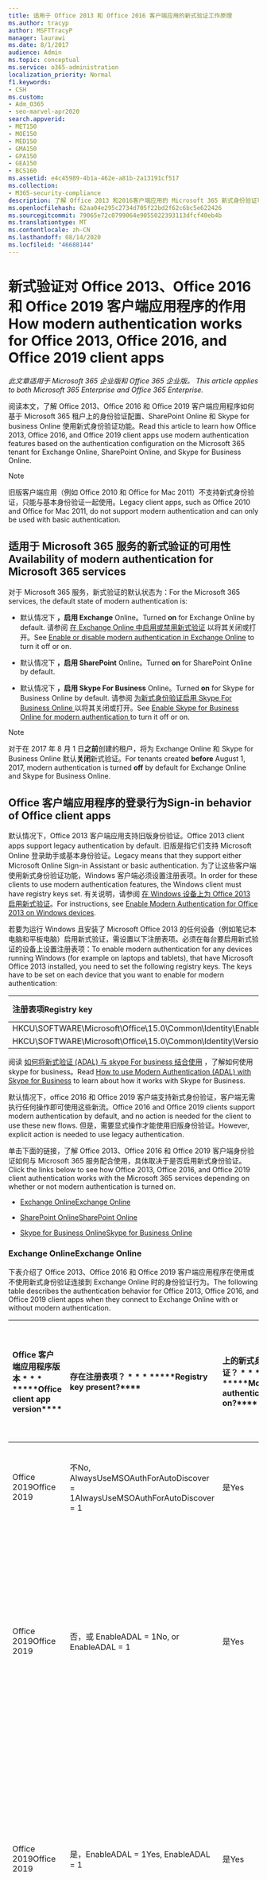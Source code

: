 ```yaml
---
title: 适用于 Office 2013 和 Office 2016 客户端应用的新式验证工作原理
ms.author: tracyp
author: MSFTTracyP
manager: laurawi
ms.date: 8/1/2017
audience: Admin
ms.topic: conceptual
ms.service: o365-administration
localization_priority: Normal
f1.keywords:
- CSH
ms.custom:
- Adm_O365
- seo-marvel-apr2020
search.appverid:
- MET150
- MOE150
- MED150
- GMA150
- GPA150
- GEA150
- BCS160
ms.assetid: e4c45989-4b1a-462e-a81b-2a13191cf517
ms.collection:
- M365-security-compliance
description: 了解 Office 2013 和2016客户端应用的 Microsoft 365 新式身份验证功能的工作方式。
ms.openlocfilehash: 62aa04e295c2734d705f22bd2f62c6bc5e622426
ms.sourcegitcommit: 79065e72c0799064e9055022393113dfcf40eb4b
ms.translationtype: MT
ms.contentlocale: zh-CN
ms.lasthandoff: 08/14/2020
ms.locfileid: "46688144"
---
```

# <a name="how-modern-authentication-works-for-office-2013-office-2016-and-office-2019-client-apps"></a><span data-ttu-id="72cd9-103">新式验证对 Office 2013、Office 2016 和 Office 2019 客户端应用程序的作用</span><span class="sxs-lookup"><span data-stu-id="72cd9-103">How modern authentication works for Office 2013, Office 2016, and Office 2019 client apps</span></span>

<span data-ttu-id="72cd9-104">*此文章适用于 Microsoft 365 企业版和 Office 365 企业版。* </span><span class="sxs-lookup"><span data-stu-id="72cd9-104">*This article applies to both Microsoft 365 Enterprise and Office 365 Enterprise.*</span></span>

<span data-ttu-id="72cd9-105">阅读本文，了解 Office 2013、Office 2016 和 Office 2019 客户端应用程序如何基于 Microsoft 365 租户上的身份验证配置、SharePoint Online 和 Skype for business Online 使用新式身份验证功能。</span><span class="sxs-lookup"><span data-stu-id="72cd9-105">Read this article to learn how Office 2013, Office 2016, and Office 2019 client apps use modern authentication features based on the authentication configuration on the Microsoft 365 tenant for Exchange Online, SharePoint Online, and Skype for Business Online.</span></span>

> [!NOTE]
> <span data-ttu-id="72cd9-106">旧版客户端应用（例如 Office 2010 和 Office for Mac 2011）不支持新式身份验证，只能与基本身份验证一起使用。</span><span class="sxs-lookup"><span data-stu-id="72cd9-106">Legacy client apps, such as Office 2010 and Office for Mac 2011, do not support modern authentication and can only be used with basic authentication.</span></span>

## <a name="availability-of-modern-authentication-for-microsoft-365-services"></a><span data-ttu-id="72cd9-107">适用于 Microsoft 365 服务的新式验证的可用性</span><span class="sxs-lookup"><span data-stu-id="72cd9-107">Availability of modern authentication for Microsoft 365 services</span></span>

<span data-ttu-id="72cd9-108">对于 Microsoft 365 服务，新式验证的默认状态为：</span><span class="sxs-lookup"><span data-stu-id="72cd9-108">For the Microsoft 365 services, the default state of modern authentication is:</span></span>
  
- <span data-ttu-id="72cd9-109">默认情况下 **，启用 Exchange** Online。</span><span class="sxs-lookup"><span data-stu-id="72cd9-109">Turned **on** for Exchange Online by default.</span></span> <span data-ttu-id="72cd9-110">请参阅 [在 Exchange Online 中启用或禁用新式验证](https://support.office.com/article/58018196-f918-49cd-8238-56f57f38d662) 以将其关闭或打开。</span><span class="sxs-lookup"><span data-stu-id="72cd9-110">See [Enable or disable modern authentication in Exchange Online](https://support.office.com/article/58018196-f918-49cd-8238-56f57f38d662) to turn it off or on.</span></span> 
    
- <span data-ttu-id="72cd9-111">默认情况下 **，启用 SharePoint** Online。</span><span class="sxs-lookup"><span data-stu-id="72cd9-111">Turned **on** for SharePoint Online by default.</span></span> 
    
- <span data-ttu-id="72cd9-112">默认情况下 **，启用 Skype For Business** Online。</span><span class="sxs-lookup"><span data-stu-id="72cd9-112">Turned **on** for Skype for Business Online by default.</span></span> <span data-ttu-id="72cd9-113">请参阅 [为新式身份验证启用 Skype For Business Online ](https://social.technet.microsoft.com/wiki/contents/articles/34339.skype-for-business-online-enable-your-tenant-for-modern-authentication.aspx)以将其关闭或打开。</span><span class="sxs-lookup"><span data-stu-id="72cd9-113">See [Enable Skype for Business Online for modern authentication ](https://social.technet.microsoft.com/wiki/contents/articles/34339.skype-for-business-online-enable-your-tenant-for-modern-authentication.aspx)to turn it off or on.</span></span>

> [!NOTE]
> <span data-ttu-id="72cd9-114">对于在 2017 年 8 月 1 日**之前**创建的租户，将为 Exchange Online 和 Skype for Business Online 默认**关闭**新式验证。</span><span class="sxs-lookup"><span data-stu-id="72cd9-114">For tenants created **before** August 1, 2017, modern authentication is turned **off** by default for Exchange Online and Skype for Business Online.</span></span>
    
## <a name="sign-in-behavior-of-office-client-apps"></a><span data-ttu-id="72cd9-115">Office 客户端应用程序的登录行为</span><span class="sxs-lookup"><span data-stu-id="72cd9-115">Sign-in behavior of Office client apps</span></span>

<span data-ttu-id="72cd9-116">默认情况下，Office 2013 客户端应用支持旧版身份验证。</span><span class="sxs-lookup"><span data-stu-id="72cd9-116">Office 2013 client apps support legacy authentication by default.</span></span> <span data-ttu-id="72cd9-117">旧版是指它们支持 Microsoft Online 登录助手或基本身份验证。</span><span class="sxs-lookup"><span data-stu-id="72cd9-117">Legacy means that they support either Microsoft Online Sign-in Assistant or basic authentication.</span></span> <span data-ttu-id="72cd9-118">为了让这些客户端使用新式身份验证功能，Windows 客户端必须设置注册表项。</span><span class="sxs-lookup"><span data-stu-id="72cd9-118">In order for these clients to use modern authentication features, the Windows client must have registry keys set.</span></span> <span data-ttu-id="72cd9-119">有关说明，请参阅 [在 Windows 设备上为 Office 2013 启用新式验证](https://support.office.com/article/7dc1c01a-090f-4971-9677-f1b192d6c910)。</span><span class="sxs-lookup"><span data-stu-id="72cd9-119">For instructions, see [Enable Modern Authentication for Office 2013 on Windows devices](https://support.office.com/article/7dc1c01a-090f-4971-9677-f1b192d6c910).</span></span>

<span data-ttu-id="72cd9-p104">若要为运行 Windows 且安装了 Microsoft Office 2013 的任何设备（例如笔记本电脑和平板电脑）启用新式验证，需设置以下注册表项。必须在每台要启用新式验证的设备上设置注册表项：</span><span class="sxs-lookup"><span data-stu-id="72cd9-p104">To enable modern authentication for any devices running Windows (for example on laptops and tablets), that have Microsoft Office 2013 installed, you need to set the following registry keys. The keys have to be set on each device that you want to enable for modern authentication:</span></span>
  
|<span data-ttu-id="72cd9-122">**注册表项**</span><span class="sxs-lookup"><span data-stu-id="72cd9-122">**Registry key**</span></span>|<span data-ttu-id="72cd9-123">**类型**</span><span class="sxs-lookup"><span data-stu-id="72cd9-123">**Type**</span></span>|<span data-ttu-id="72cd9-124">**值**</span><span class="sxs-lookup"><span data-stu-id="72cd9-124">**Value**</span></span> |
|:-------|:------:|--------:|
|<span data-ttu-id="72cd9-125">HKCU\SOFTWARE\Microsoft\Office\15.0\Common\Identity\EnableADAL</span><span class="sxs-lookup"><span data-stu-id="72cd9-125">HKCU\SOFTWARE\Microsoft\Office\15.0\Common\Identity\EnableADAL</span></span>  |<span data-ttu-id="72cd9-126">REG_DWORD</span><span class="sxs-lookup"><span data-stu-id="72cd9-126">REG_DWORD</span></span>  |<span data-ttu-id="72cd9-127">1</span><span class="sxs-lookup"><span data-stu-id="72cd9-127">1</span></span>  |
|<span data-ttu-id="72cd9-128">HKCU\SOFTWARE\Microsoft\Office\15.0\Common\Identity\Version</span><span class="sxs-lookup"><span data-stu-id="72cd9-128">HKCU\SOFTWARE\Microsoft\Office\15.0\Common\Identity\Version</span></span> |<span data-ttu-id="72cd9-129">REG_DWORD</span><span class="sxs-lookup"><span data-stu-id="72cd9-129">REG_DWORD</span></span> |<span data-ttu-id="72cd9-130">1</span><span class="sxs-lookup"><span data-stu-id="72cd9-130">1</span></span> |
  
<span data-ttu-id="72cd9-131">阅读 [如何将新式验证 (ADAL) 与 skype For business 结合使用](https://go.microsoft.com/fwlink/p/?LinkId=785431) ，了解如何使用 skype for business。</span><span class="sxs-lookup"><span data-stu-id="72cd9-131">Read [How to use Modern Authentication (ADAL) with Skype for Business](https://go.microsoft.com/fwlink/p/?LinkId=785431) to learn about how it works with Skype for Business.</span></span> 
  
<span data-ttu-id="72cd9-132">默认情况下，office 2016 和 Office 2019 客户端支持新式身份验证，客户端无需执行任何操作即可使用这些新流。</span><span class="sxs-lookup"><span data-stu-id="72cd9-132">Office 2016 and Office 2019 clients support modern authentication by default, and no action is needed for the client to use these new flows.</span></span> <span data-ttu-id="72cd9-133">但是，需要显式操作才能使用旧版身份验证。</span><span class="sxs-lookup"><span data-stu-id="72cd9-133">However, explicit action is needed to use legacy authentication.</span></span>
  
<span data-ttu-id="72cd9-134">单击下面的链接，了解 Office 2013、Office 2016 和 Office 2019 客户端身份验证如何与 Microsoft 365 服务配合使用，具体取决于是否启用新式身份验证。</span><span class="sxs-lookup"><span data-stu-id="72cd9-134">Click the links below to see how Office 2013, Office 2016, and Office 2019 client authentication works with the Microsoft 365 services depending on whether or not modern authentication is turned on.</span></span>
  
- [<span data-ttu-id="72cd9-135">Exchange Online</span><span class="sxs-lookup"><span data-stu-id="72cd9-135">Exchange Online</span></span>](modern-auth-for-office-2013-and-2016.md#BK_EchangeOnline)
    
- [<span data-ttu-id="72cd9-136">SharePoint Online</span><span class="sxs-lookup"><span data-stu-id="72cd9-136">SharePoint Online</span></span>](modern-auth-for-office-2013-and-2016.md#BK_SharePointOnline)
    
- [<span data-ttu-id="72cd9-137">Skype for Business Online</span><span class="sxs-lookup"><span data-stu-id="72cd9-137">Skype for Business Online</span></span>](modern-auth-for-office-2013-and-2016.md#BK_SFBO)
    
<span data-ttu-id="72cd9-138"><a name="BK_EchangeOnline"> </a></span><span class="sxs-lookup"><span data-stu-id="72cd9-138"><a name="BK_EchangeOnline"> </a></span></span>
### <a name="exchange-online"></a><span data-ttu-id="72cd9-139">Exchange Online</span><span class="sxs-lookup"><span data-stu-id="72cd9-139">Exchange Online</span></span>

<span data-ttu-id="72cd9-140">下表介绍了 Office 2013、Office 2016 和 Office 2019 客户端应用程序在使用或不使用新式身份验证连接到 Exchange Online 时的身份验证行为。</span><span class="sxs-lookup"><span data-stu-id="72cd9-140">The following table describes the authentication behavior for Office 2013, Office 2016, and Office 2019 client apps when they connect to Exchange Online with or without modern authentication.</span></span>
  
|<span data-ttu-id="72cd9-141">Office 客户端应用程序版本 \* \* \* \*</span><span class="sxs-lookup"><span data-stu-id="72cd9-141">\*\*\*\*Office client app version\*\*\*\*</span></span>|<span data-ttu-id="72cd9-142">存在注册表项？ \* \* \* \*</span><span class="sxs-lookup"><span data-stu-id="72cd9-142">\*\*\*\*Registry key present?\*\*\*\*</span></span>|<span data-ttu-id="72cd9-143">上的新式身份验证？ \* \* \* \*</span><span class="sxs-lookup"><span data-stu-id="72cd9-143">\*\*\*\*Modern authentication on?\*\*\*\*</span></span>|<span data-ttu-id="72cd9-144">已为租户启用新式身份验证的身份验证行为 (默认) \* \* \* \* \* \* \* \* \* \* \*）</span><span class="sxs-lookup"><span data-stu-id="72cd9-144">\*\*\*\*Authentication behavior with modern authentication turned on for the tenant (default)\*\*\*\*</span></span>|<span data-ttu-id="72cd9-145">为租户 \* \* \* \* 禁用新式身份验证的身份验证行为</span><span class="sxs-lookup"><span data-stu-id="72cd9-145">\*\*\*\*Authentication behavior with modern authentication turned off for the tenant\*\*\*\*</span></span>|
|:-----|:-----|:-----|:-----|:-----|
|<span data-ttu-id="72cd9-146">Office 2019</span><span class="sxs-lookup"><span data-stu-id="72cd9-146">Office 2019</span></span>  <br/> |<span data-ttu-id="72cd9-147">不</span><span class="sxs-lookup"><span data-stu-id="72cd9-147">No,</span></span> <br> <span data-ttu-id="72cd9-148">AlwaysUseMSOAuthForAutoDiscover = 1</span><span class="sxs-lookup"><span data-stu-id="72cd9-148">AlwaysUseMSOAuthForAutoDiscover = 1</span></span> <br/> |<span data-ttu-id="72cd9-149">是</span><span class="sxs-lookup"><span data-stu-id="72cd9-149">Yes</span></span>  <br/> |<span data-ttu-id="72cd9-150">在 Outlook 2013、2016或2019上强制进行新式身份验证。</span><span class="sxs-lookup"><span data-stu-id="72cd9-150">Forces modern authentication on Outlook 2013, 2016, or 2019.</span></span> <br/> [<span data-ttu-id="72cd9-151">更多信息</span><span class="sxs-lookup"><span data-stu-id="72cd9-151">More info</span></span>](https://support.microsoft.com/help/3126599/outlook-prompts-for-password-when-modern-authentication-is-enabled)|<span data-ttu-id="72cd9-152">在 Outlook 客户端中强制进行新式身份验证。</span><span class="sxs-lookup"><span data-stu-id="72cd9-152">Forces modern authentication within the Outlook client.</span></span><br/> |
|<span data-ttu-id="72cd9-153">Office 2019</span><span class="sxs-lookup"><span data-stu-id="72cd9-153">Office 2019</span></span>  <br/> |<span data-ttu-id="72cd9-154">否，或 EnableADAL = 1</span><span class="sxs-lookup"><span data-stu-id="72cd9-154">No, or EnableADAL = 1</span></span>  <br/> |<span data-ttu-id="72cd9-155">是</span><span class="sxs-lookup"><span data-stu-id="72cd9-155">Yes</span></span>  <br/> |<span data-ttu-id="72cd9-156">首先尝试新式验证。</span><span class="sxs-lookup"><span data-stu-id="72cd9-156">Modern authentication is attempted first.</span></span> <span data-ttu-id="72cd9-157">如果服务器拒绝新式身份验证连接，则使用基本身份验证。</span><span class="sxs-lookup"><span data-stu-id="72cd9-157">If the server refuses a modern authentication connection, then basic authentication is used.</span></span> <span data-ttu-id="72cd9-158">当租户未启用时，服务器将拒绝新式身份验证。</span><span class="sxs-lookup"><span data-stu-id="72cd9-158">Server refuses modern authentication when the tenant is not enabled.</span></span>  <br/> |<span data-ttu-id="72cd9-159">首先尝试新式验证。</span><span class="sxs-lookup"><span data-stu-id="72cd9-159">Modern authentication is attempted first.</span></span> <span data-ttu-id="72cd9-160">如果服务器拒绝新式身份验证连接，则使用基本身份验证。</span><span class="sxs-lookup"><span data-stu-id="72cd9-160">If the server refuses a modern authentication connection, then basic authentication is used.</span></span> <span data-ttu-id="72cd9-161">当租户未启用时，服务器将拒绝新式身份验证。</span><span class="sxs-lookup"><span data-stu-id="72cd9-161">Server refuses modern authentication when the tenant is not enabled.</span></span>  <br/> |
|<span data-ttu-id="72cd9-162">Office 2019</span><span class="sxs-lookup"><span data-stu-id="72cd9-162">Office 2019</span></span>  <br/> |<span data-ttu-id="72cd9-163">是，EnableADAL = 1</span><span class="sxs-lookup"><span data-stu-id="72cd9-163">Yes, EnableADAL = 1</span></span>  <br/> |<span data-ttu-id="72cd9-164">是</span><span class="sxs-lookup"><span data-stu-id="72cd9-164">Yes</span></span>  <br/> |<span data-ttu-id="72cd9-165">首先尝试新式验证。</span><span class="sxs-lookup"><span data-stu-id="72cd9-165">Modern authentication is attempted first.</span></span> <span data-ttu-id="72cd9-166">如果服务器拒绝新式身份验证连接，则使用基本身份验证。</span><span class="sxs-lookup"><span data-stu-id="72cd9-166">If the server refuses a modern authentication connection, then basic authentication is used.</span></span> <span data-ttu-id="72cd9-167">当租户未启用时，服务器将拒绝新式身份验证。</span><span class="sxs-lookup"><span data-stu-id="72cd9-167">Server refuses modern authentication when the tenant is not enabled.</span></span>  <br/> |<span data-ttu-id="72cd9-168">首先尝试新式验证。</span><span class="sxs-lookup"><span data-stu-id="72cd9-168">Modern authentication is attempted first.</span></span> <span data-ttu-id="72cd9-169">如果服务器拒绝新式身份验证连接，则使用基本身份验证。</span><span class="sxs-lookup"><span data-stu-id="72cd9-169">If the server refuses a modern authentication connection, then basic authentication is used.</span></span> <span data-ttu-id="72cd9-170">当租户未启用时，服务器将拒绝新式身份验证。</span><span class="sxs-lookup"><span data-stu-id="72cd9-170">Server refuses modern authentication when the tenant is not enabled.</span></span>  <br/> |
|<span data-ttu-id="72cd9-171">Office 2019</span><span class="sxs-lookup"><span data-stu-id="72cd9-171">Office 2019</span></span>  <br/> |<span data-ttu-id="72cd9-172">是，EnableADAL = 0</span><span class="sxs-lookup"><span data-stu-id="72cd9-172">Yes, EnableADAL=0</span></span>  <br/> |<span data-ttu-id="72cd9-173">否</span><span class="sxs-lookup"><span data-stu-id="72cd9-173">No</span></span>  <br/> |<span data-ttu-id="72cd9-174">基本身份验证</span><span class="sxs-lookup"><span data-stu-id="72cd9-174">Basic authentication</span></span>  <br/> |<span data-ttu-id="72cd9-175">基本身份验证</span><span class="sxs-lookup"><span data-stu-id="72cd9-175">Basic authentication</span></span>  <br/> |
|<span data-ttu-id="72cd9-176">Office 2016</span><span class="sxs-lookup"><span data-stu-id="72cd9-176">Office 2016</span></span>  <br/> |<span data-ttu-id="72cd9-177">不</span><span class="sxs-lookup"><span data-stu-id="72cd9-177">No,</span></span> <br> <span data-ttu-id="72cd9-178">AlwaysUseMSOAuthForAutoDiscover = 1</span><span class="sxs-lookup"><span data-stu-id="72cd9-178">AlwaysUseMSOAuthForAutoDiscover = 1</span></span> <br/> |<span data-ttu-id="72cd9-179">是</span><span class="sxs-lookup"><span data-stu-id="72cd9-179">Yes</span></span>  <br/> |<span data-ttu-id="72cd9-180">在2013、2016或2019上强制进行新式身份验证。</span><span class="sxs-lookup"><span data-stu-id="72cd9-180">Forces modern authentication on 2013, 2016, or 2019.</span></span> <br/> [<span data-ttu-id="72cd9-181">更多信息</span><span class="sxs-lookup"><span data-stu-id="72cd9-181">More info</span></span>](https://support.microsoft.com/help/3126599/outlook-prompts-for-password-when-modern-authentication-is-enabled)|<span data-ttu-id="72cd9-182">在 Outlook 客户端中强制进行新式身份验证。</span><span class="sxs-lookup"><span data-stu-id="72cd9-182">Forces modern authentication within the Outlook client.</span></span><br/> |
|<span data-ttu-id="72cd9-183">Office 2016</span><span class="sxs-lookup"><span data-stu-id="72cd9-183">Office 2016</span></span>  <br/> |<span data-ttu-id="72cd9-184">否，或 EnableADAL = 1</span><span class="sxs-lookup"><span data-stu-id="72cd9-184">No, or EnableADAL = 1</span></span>  <br/> |<span data-ttu-id="72cd9-185">是</span><span class="sxs-lookup"><span data-stu-id="72cd9-185">Yes</span></span>  <br/> |<span data-ttu-id="72cd9-186">首先尝试新式验证。</span><span class="sxs-lookup"><span data-stu-id="72cd9-186">Modern authentication is attempted first.</span></span> <span data-ttu-id="72cd9-187">如果服务器拒绝新式身份验证连接，则使用基本身份验证。</span><span class="sxs-lookup"><span data-stu-id="72cd9-187">If the server refuses a modern authentication connection, then basic authentication is used.</span></span> <span data-ttu-id="72cd9-188">当租户未启用时，服务器将拒绝新式身份验证。</span><span class="sxs-lookup"><span data-stu-id="72cd9-188">Server refuses modern authentication when the tenant is not enabled.</span></span>  <br/> |<span data-ttu-id="72cd9-189">首先尝试新式验证。</span><span class="sxs-lookup"><span data-stu-id="72cd9-189">Modern authentication is attempted first.</span></span> <span data-ttu-id="72cd9-190">如果服务器拒绝新式身份验证连接，则使用基本身份验证。</span><span class="sxs-lookup"><span data-stu-id="72cd9-190">If the server refuses a modern authentication connection, then basic authentication is used.</span></span> <span data-ttu-id="72cd9-191">当租户未启用时，服务器将拒绝新式身份验证。</span><span class="sxs-lookup"><span data-stu-id="72cd9-191">Server refuses modern authentication when the tenant is not enabled.</span></span>  <br/> |
|<span data-ttu-id="72cd9-192">Office 2016</span><span class="sxs-lookup"><span data-stu-id="72cd9-192">Office 2016</span></span>  <br/> |<span data-ttu-id="72cd9-193">是，EnableADAL = 1</span><span class="sxs-lookup"><span data-stu-id="72cd9-193">Yes, EnableADAL = 1</span></span>  <br/> |<span data-ttu-id="72cd9-194">是</span><span class="sxs-lookup"><span data-stu-id="72cd9-194">Yes</span></span>  <br/> |<span data-ttu-id="72cd9-195">首先尝试新式验证。</span><span class="sxs-lookup"><span data-stu-id="72cd9-195">Modern authentication is attempted first.</span></span> <span data-ttu-id="72cd9-196">如果服务器拒绝新式身份验证连接，则使用基本身份验证。</span><span class="sxs-lookup"><span data-stu-id="72cd9-196">If the server refuses a modern authentication connection, then basic authentication is used.</span></span> <span data-ttu-id="72cd9-197">当租户未启用时，服务器将拒绝新式身份验证。</span><span class="sxs-lookup"><span data-stu-id="72cd9-197">Server refuses modern authentication when the tenant is not enabled.</span></span>  <br/> |<span data-ttu-id="72cd9-198">首先尝试新式验证。</span><span class="sxs-lookup"><span data-stu-id="72cd9-198">Modern authentication is attempted first.</span></span> <span data-ttu-id="72cd9-199">如果服务器拒绝新式身份验证连接，则使用基本身份验证。</span><span class="sxs-lookup"><span data-stu-id="72cd9-199">If the server refuses a modern authentication connection, then basic authentication is used.</span></span> <span data-ttu-id="72cd9-200">当租户未启用时，服务器将拒绝新式身份验证。</span><span class="sxs-lookup"><span data-stu-id="72cd9-200">Server refuses modern authentication when the tenant is not enabled.</span></span>  <br/> |
|<span data-ttu-id="72cd9-201">Office 2016</span><span class="sxs-lookup"><span data-stu-id="72cd9-201">Office 2016</span></span>  <br/> |<span data-ttu-id="72cd9-202">是，EnableADAL = 0</span><span class="sxs-lookup"><span data-stu-id="72cd9-202">Yes, EnableADAL=0</span></span>  <br/> |<span data-ttu-id="72cd9-203">否</span><span class="sxs-lookup"><span data-stu-id="72cd9-203">No</span></span>  <br/> |<span data-ttu-id="72cd9-204">基本身份验证</span><span class="sxs-lookup"><span data-stu-id="72cd9-204">Basic authentication</span></span>  <br/> |<span data-ttu-id="72cd9-205">基本身份验证</span><span class="sxs-lookup"><span data-stu-id="72cd9-205">Basic authentication</span></span>  <br/> |
|<span data-ttu-id="72cd9-206">Office 2013</span><span class="sxs-lookup"><span data-stu-id="72cd9-206">Office 2013</span></span>  <br/> |<span data-ttu-id="72cd9-207">否</span><span class="sxs-lookup"><span data-stu-id="72cd9-207">No</span></span>  <br/> |<span data-ttu-id="72cd9-208">否</span><span class="sxs-lookup"><span data-stu-id="72cd9-208">No</span></span>  <br/> |<span data-ttu-id="72cd9-209">基本身份验证</span><span class="sxs-lookup"><span data-stu-id="72cd9-209">Basic authentication</span></span>  <br/> |<span data-ttu-id="72cd9-210">基本身份验证</span><span class="sxs-lookup"><span data-stu-id="72cd9-210">Basic authentication</span></span>  <br/> |
|<span data-ttu-id="72cd9-211">Office 2013</span><span class="sxs-lookup"><span data-stu-id="72cd9-211">Office 2013</span></span>  <br/> |<span data-ttu-id="72cd9-212">是，EnableADAL = 1</span><span class="sxs-lookup"><span data-stu-id="72cd9-212">Yes, EnableADAL = 1</span></span>  <br/> |<span data-ttu-id="72cd9-213">是</span><span class="sxs-lookup"><span data-stu-id="72cd9-213">Yes</span></span>  <br/> |<span data-ttu-id="72cd9-214">首先尝试新式验证。</span><span class="sxs-lookup"><span data-stu-id="72cd9-214">Modern authentication is attempted first.</span></span> <span data-ttu-id="72cd9-215">如果服务器拒绝新式身份验证连接，则使用基本身份验证。</span><span class="sxs-lookup"><span data-stu-id="72cd9-215">If the server refuses a modern authentication connection, then basic authentication is used.</span></span> <span data-ttu-id="72cd9-216">当租户未启用时，服务器将拒绝新式身份验证。</span><span class="sxs-lookup"><span data-stu-id="72cd9-216">Server refuses modern authentication when the tenant is not enabled.</span></span>  <br/> |<span data-ttu-id="72cd9-217">首先尝试新式验证。</span><span class="sxs-lookup"><span data-stu-id="72cd9-217">Modern authentication is attempted first.</span></span> <span data-ttu-id="72cd9-218">如果服务器拒绝新式身份验证连接，则使用基本身份验证。</span><span class="sxs-lookup"><span data-stu-id="72cd9-218">If the server refuses a modern authentication connection, then basic authentication is used.</span></span> <span data-ttu-id="72cd9-219">当租户未启用时，服务器将拒绝新式身份验证。</span><span class="sxs-lookup"><span data-stu-id="72cd9-219">Server refuses modern authentication when the tenant is not enabled.</span></span>  <br/> |
   
<span data-ttu-id="72cd9-220"><a name="BK_SharePointOnline"> </a></span><span class="sxs-lookup"><span data-stu-id="72cd9-220"><a name="BK_SharePointOnline"> </a></span></span>
### <a name="sharepoint-online"></a><span data-ttu-id="72cd9-221">SharePoint Online</span><span class="sxs-lookup"><span data-stu-id="72cd9-221">SharePoint Online</span></span>

<span data-ttu-id="72cd9-222">下表介绍了 Office 2013、Office 2016 和 Office 2019 客户端应用程序在使用或不使用新式身份验证连接到 SharePoint Online 时的身份验证行为。</span><span class="sxs-lookup"><span data-stu-id="72cd9-222">The following table describes the authentication behavior for Office 2013, Office 2016, and Office 2019 client apps when they connect to SharePoint Online with or without modern authentication.</span></span>
  
|<span data-ttu-id="72cd9-223">Office 客户端应用程序版本 \* \* \* \*</span><span class="sxs-lookup"><span data-stu-id="72cd9-223">\*\*\*\*Office client app version\*\*\*\*</span></span>|<span data-ttu-id="72cd9-224">存在注册表项？ \* \* \* \*</span><span class="sxs-lookup"><span data-stu-id="72cd9-224">\*\*\*\*Registry key present?\*\*\*\*</span></span>|<span data-ttu-id="72cd9-225">上的新式身份验证？ \* \* \* \*</span><span class="sxs-lookup"><span data-stu-id="72cd9-225">\*\*\*\*Modern authentication on?\*\*\*\*</span></span>|<span data-ttu-id="72cd9-226">已为租户启用新式身份验证的身份验证行为 (默认) \* \* \* \* \* \* \* \* \* \* \*）</span><span class="sxs-lookup"><span data-stu-id="72cd9-226">\*\*\*\*Authentication behavior with modern authentication turned on for the tenant (default)\*\*\*\*</span></span>|<span data-ttu-id="72cd9-227">为租户 \* \* \* \* 禁用新式身份验证的身份验证行为</span><span class="sxs-lookup"><span data-stu-id="72cd9-227">\*\*\*\*Authentication behavior with modern authentication turned off for the tenant\*\*\*\*</span></span>|
|:-----|:-----|:-----|:-----|:-----|
|<span data-ttu-id="72cd9-228">Office 2019</span><span class="sxs-lookup"><span data-stu-id="72cd9-228">Office 2019</span></span>  <br/> |<span data-ttu-id="72cd9-229">否，或 EnableADAL = 1</span><span class="sxs-lookup"><span data-stu-id="72cd9-229">No, or EnableADAL = 1</span></span>  <br/> |<span data-ttu-id="72cd9-230">是</span><span class="sxs-lookup"><span data-stu-id="72cd9-230">Yes</span></span>  <br/> |<span data-ttu-id="72cd9-231">仅限新式验证。</span><span class="sxs-lookup"><span data-stu-id="72cd9-231">Modern authentication only.</span></span>  <br/> |<span data-ttu-id="72cd9-232">连接失败。</span><span class="sxs-lookup"><span data-stu-id="72cd9-232">Failure to connect.</span></span>  <br/> |
|<span data-ttu-id="72cd9-233">Office 2019</span><span class="sxs-lookup"><span data-stu-id="72cd9-233">Office 2019</span></span>  <br/> |<span data-ttu-id="72cd9-234">是，EnableADAL = 1</span><span class="sxs-lookup"><span data-stu-id="72cd9-234">Yes, EnableADAL = 1</span></span>  <br/> |<span data-ttu-id="72cd9-235">是</span><span class="sxs-lookup"><span data-stu-id="72cd9-235">Yes</span></span>  <br/> |<span data-ttu-id="72cd9-236">仅限新式验证。</span><span class="sxs-lookup"><span data-stu-id="72cd9-236">Modern authentication only.</span></span>  <br/> |<span data-ttu-id="72cd9-237">连接失败。</span><span class="sxs-lookup"><span data-stu-id="72cd9-237">Failure to connect.</span></span>  <br/> |
|<span data-ttu-id="72cd9-238">Office 2019</span><span class="sxs-lookup"><span data-stu-id="72cd9-238">Office 2019</span></span>  <br/> |<span data-ttu-id="72cd9-239">是，EnableADAL = 0</span><span class="sxs-lookup"><span data-stu-id="72cd9-239">Yes, EnableADAL = 0</span></span>  <br/> |<span data-ttu-id="72cd9-240">否</span><span class="sxs-lookup"><span data-stu-id="72cd9-240">No</span></span>  <br/> |<span data-ttu-id="72cd9-241">仅 Microsoft Online 登录助手。</span><span class="sxs-lookup"><span data-stu-id="72cd9-241">Microsoft Online Sign-in Assistant only.</span></span>  <br/> |<span data-ttu-id="72cd9-242">仅 Microsoft Online 登录助手。</span><span class="sxs-lookup"><span data-stu-id="72cd9-242">Microsoft Online Sign-in Assistant only.</span></span>  <br/> |
|<span data-ttu-id="72cd9-243">Office 2016</span><span class="sxs-lookup"><span data-stu-id="72cd9-243">Office 2016</span></span>  <br/> |<span data-ttu-id="72cd9-244">否，或 EnableADAL = 1</span><span class="sxs-lookup"><span data-stu-id="72cd9-244">No, or EnableADAL = 1</span></span>  <br/> |<span data-ttu-id="72cd9-245">是</span><span class="sxs-lookup"><span data-stu-id="72cd9-245">Yes</span></span>  <br/> |<span data-ttu-id="72cd9-246">仅限新式验证。</span><span class="sxs-lookup"><span data-stu-id="72cd9-246">Modern authentication only.</span></span>  <br/> |<span data-ttu-id="72cd9-247">连接失败。</span><span class="sxs-lookup"><span data-stu-id="72cd9-247">Failure to connect.</span></span>  <br/> |
|<span data-ttu-id="72cd9-248">Office 2016</span><span class="sxs-lookup"><span data-stu-id="72cd9-248">Office 2016</span></span>  <br/> |<span data-ttu-id="72cd9-249">是，EnableADAL = 1</span><span class="sxs-lookup"><span data-stu-id="72cd9-249">Yes, EnableADAL = 1</span></span>  <br/> |<span data-ttu-id="72cd9-250">是</span><span class="sxs-lookup"><span data-stu-id="72cd9-250">Yes</span></span>  <br/> |<span data-ttu-id="72cd9-251">仅限新式验证。</span><span class="sxs-lookup"><span data-stu-id="72cd9-251">Modern authentication only.</span></span>  <br/> |<span data-ttu-id="72cd9-252">连接失败。</span><span class="sxs-lookup"><span data-stu-id="72cd9-252">Failure to connect.</span></span>  <br/> |
|<span data-ttu-id="72cd9-253">Office 2016</span><span class="sxs-lookup"><span data-stu-id="72cd9-253">Office 2016</span></span>  <br/> |<span data-ttu-id="72cd9-254">是，EnableADAL = 0</span><span class="sxs-lookup"><span data-stu-id="72cd9-254">Yes, EnableADAL = 0</span></span>  <br/> |<span data-ttu-id="72cd9-255">否</span><span class="sxs-lookup"><span data-stu-id="72cd9-255">No</span></span>  <br/> |<span data-ttu-id="72cd9-256">仅 Microsoft Online 登录助手。</span><span class="sxs-lookup"><span data-stu-id="72cd9-256">Microsoft Online Sign-in Assistant only.</span></span>  <br/> |<span data-ttu-id="72cd9-257">仅 Microsoft Online 登录助手。</span><span class="sxs-lookup"><span data-stu-id="72cd9-257">Microsoft Online Sign-in Assistant only.</span></span>  <br/> |
|<span data-ttu-id="72cd9-258">Office 2013</span><span class="sxs-lookup"><span data-stu-id="72cd9-258">Office 2013</span></span>  <br/> |<span data-ttu-id="72cd9-259">否</span><span class="sxs-lookup"><span data-stu-id="72cd9-259">No</span></span>  <br/> |<span data-ttu-id="72cd9-260">否</span><span class="sxs-lookup"><span data-stu-id="72cd9-260">No</span></span>  <br/> |<span data-ttu-id="72cd9-261">仅 Microsoft Online 登录助手。</span><span class="sxs-lookup"><span data-stu-id="72cd9-261">Microsoft Online Sign-in Assistant only.</span></span>  <br/> |<span data-ttu-id="72cd9-262">仅 Microsoft Online 登录助手。</span><span class="sxs-lookup"><span data-stu-id="72cd9-262">Microsoft Online Sign-in Assistant only.</span></span>  <br/> |
|<span data-ttu-id="72cd9-263">Office 2013</span><span class="sxs-lookup"><span data-stu-id="72cd9-263">Office 2013</span></span>  <br/> |<span data-ttu-id="72cd9-264">是，EnableADAL = 1</span><span class="sxs-lookup"><span data-stu-id="72cd9-264">Yes, EnableADAL = 1</span></span>  <br/> |<span data-ttu-id="72cd9-265">是</span><span class="sxs-lookup"><span data-stu-id="72cd9-265">Yes</span></span>  <br/> |<span data-ttu-id="72cd9-266">仅限新式验证。</span><span class="sxs-lookup"><span data-stu-id="72cd9-266">Modern authentication only.</span></span>  <br/> |<span data-ttu-id="72cd9-267">连接失败。</span><span class="sxs-lookup"><span data-stu-id="72cd9-267">Failure to connect.</span></span>  <br/> |
   
### <a name="skype-for-business-online"></a><span data-ttu-id="72cd9-268">Skype for Business Online</span><span class="sxs-lookup"><span data-stu-id="72cd9-268">Skype for Business Online</span></span>
<span data-ttu-id="72cd9-269"><a name="BK_SFBO"> </a></span><span class="sxs-lookup"><span data-stu-id="72cd9-269"><a name="BK_SFBO"> </a></span></span>

<span data-ttu-id="72cd9-270">下表介绍了在使用或不使用新式身份验证连接到 Skype for business Online 时，Office 2013、Office 2016 和 Office 2019 客户端应用程序的身份验证行为。</span><span class="sxs-lookup"><span data-stu-id="72cd9-270">The following table describes the authentication behavior for Office 2013, Office 2016, and Office 2019 client apps when they connect to Skype for Business Online with or without modern authentication.</span></span>
  
|<span data-ttu-id="72cd9-271">Office 客户端应用程序版本 \* \* \* \*</span><span class="sxs-lookup"><span data-stu-id="72cd9-271">\*\*\*\*Office client app version\*\*\*\*</span></span>|<span data-ttu-id="72cd9-272">存在注册表项？ \* \* \* \*</span><span class="sxs-lookup"><span data-stu-id="72cd9-272">\*\*\*\*Registry key present?\*\*\*\*</span></span>|<span data-ttu-id="72cd9-273">上的新式身份验证？ \* \* \* \*</span><span class="sxs-lookup"><span data-stu-id="72cd9-273">\*\*\*\*Modern authentication on?\*\*\*\*</span></span>|<span data-ttu-id="72cd9-274">为租户 \* \* \* \* 启用新式身份验证的身份验证行为</span><span class="sxs-lookup"><span data-stu-id="72cd9-274">\*\*\*\*Authentication behavior with modern authentication turned on for the tenant\*\*\*\*</span></span>|<span data-ttu-id="72cd9-275">租户 (新式身份验证的身份验证行为默认) \* \* \* \* \* \* \* \* \* \* \* \* \* \*）</span><span class="sxs-lookup"><span data-stu-id="72cd9-275">\*\*\*\*Authentication behavior with modern authentication turned off for the tenant (default)\*\*\*\*</span></span>|
|:-----|:-----|:-----|:-----|:-----|
|<span data-ttu-id="72cd9-276">Office 2019</span><span class="sxs-lookup"><span data-stu-id="72cd9-276">Office 2019</span></span>  <br/> |<span data-ttu-id="72cd9-277">否，或 EnableADAL = 1</span><span class="sxs-lookup"><span data-stu-id="72cd9-277">No, or EnableADAL = 1</span></span>  <br/> |<span data-ttu-id="72cd9-278">是</span><span class="sxs-lookup"><span data-stu-id="72cd9-278">Yes</span></span>  <br/> |<span data-ttu-id="72cd9-279">首先尝试新式验证。</span><span class="sxs-lookup"><span data-stu-id="72cd9-279">Modern authentication is attempted first.</span></span> <span data-ttu-id="72cd9-280">如果服务器拒绝新式身份验证连接，则使用 Microsoft Online 登录助手。</span><span class="sxs-lookup"><span data-stu-id="72cd9-280">If the server refuses a modern authentication connection, then Microsoft Online Sign-in Assistant is used.</span></span> <span data-ttu-id="72cd9-281">当未启用 Skype for business Online 租户时，服务器将拒绝新式身份验证。</span><span class="sxs-lookup"><span data-stu-id="72cd9-281">Server refuses modern authentication when Skype for Business Online tenants are not enabled.</span></span>  <br/> |<span data-ttu-id="72cd9-282">首先尝试新式验证。</span><span class="sxs-lookup"><span data-stu-id="72cd9-282">Modern authentication is attempted first.</span></span> <span data-ttu-id="72cd9-283">如果服务器拒绝新式身份验证连接，则使用 Microsoft Online 登录助手。</span><span class="sxs-lookup"><span data-stu-id="72cd9-283">If the server refuses a modern authentication connection, then Microsoft Online Sign-in Assistant is used.</span></span> <span data-ttu-id="72cd9-284">当未启用 Skype for business Online 租户时，服务器将拒绝新式身份验证。</span><span class="sxs-lookup"><span data-stu-id="72cd9-284">Server refuses modern authentication when Skype for Business Online tenants are not enabled.</span></span>  <br/> |
|<span data-ttu-id="72cd9-285">Office 2019</span><span class="sxs-lookup"><span data-stu-id="72cd9-285">Office 2019</span></span>  <br/> |<span data-ttu-id="72cd9-286">是，EnableADAL = 1</span><span class="sxs-lookup"><span data-stu-id="72cd9-286">Yes, EnableADAL = 1</span></span>  <br/> |<span data-ttu-id="72cd9-287">是</span><span class="sxs-lookup"><span data-stu-id="72cd9-287">Yes</span></span>  <br/> |<span data-ttu-id="72cd9-288">首先尝试新式验证。</span><span class="sxs-lookup"><span data-stu-id="72cd9-288">Modern authentication is attempted first.</span></span> <span data-ttu-id="72cd9-289">如果服务器拒绝新式身份验证连接，则使用 Microsoft Online 登录助手。</span><span class="sxs-lookup"><span data-stu-id="72cd9-289">If the server refuses a modern authentication connection, then Microsoft Online Sign-in Assistant is used.</span></span> <span data-ttu-id="72cd9-290">当未启用 Skype for business Online 租户时，服务器将拒绝新式身份验证。</span><span class="sxs-lookup"><span data-stu-id="72cd9-290">Server refuses modern authentication when Skype for Business Online tenants are not enabled.</span></span>  <br/> |<span data-ttu-id="72cd9-291">首先尝试新式验证。</span><span class="sxs-lookup"><span data-stu-id="72cd9-291">Modern authentication is attempted first.</span></span> <span data-ttu-id="72cd9-292">如果服务器拒绝新式身份验证连接，则使用 Microsoft Online 登录助手。</span><span class="sxs-lookup"><span data-stu-id="72cd9-292">If the server refuses a modern authentication connection, then Microsoft Online Sign-in Assistant is used.</span></span> <span data-ttu-id="72cd9-293">当未启用 Skype for business Online 租户时，服务器将拒绝新式身份验证。</span><span class="sxs-lookup"><span data-stu-id="72cd9-293">Server refuses modern authentication when Skype for Business Online tenants are not enabled.</span></span>  <br/> |
|<span data-ttu-id="72cd9-294">Office 2019</span><span class="sxs-lookup"><span data-stu-id="72cd9-294">Office 2019</span></span>  <br/> |<span data-ttu-id="72cd9-295">是，EnableADAL = 0</span><span class="sxs-lookup"><span data-stu-id="72cd9-295">Yes, EnableADAL = 0</span></span>  <br/> |<span data-ttu-id="72cd9-296">否</span><span class="sxs-lookup"><span data-stu-id="72cd9-296">No</span></span>  <br/> |<span data-ttu-id="72cd9-297">仅 Microsoft Online 登录助手。</span><span class="sxs-lookup"><span data-stu-id="72cd9-297">Microsoft Online Sign-in Assistant only.</span></span>  <br/> |<span data-ttu-id="72cd9-298">仅 Microsoft Online 登录助手。</span><span class="sxs-lookup"><span data-stu-id="72cd9-298">Microsoft Online Sign-in Assistant only.</span></span>  <br/> |
|<span data-ttu-id="72cd9-299">Office 2016</span><span class="sxs-lookup"><span data-stu-id="72cd9-299">Office 2016</span></span>  <br/> |<span data-ttu-id="72cd9-300">否，或 EnableADAL = 1</span><span class="sxs-lookup"><span data-stu-id="72cd9-300">No, or EnableADAL = 1</span></span>  <br/> |<span data-ttu-id="72cd9-301">是</span><span class="sxs-lookup"><span data-stu-id="72cd9-301">Yes</span></span>  <br/> |<span data-ttu-id="72cd9-302">首先尝试新式验证。</span><span class="sxs-lookup"><span data-stu-id="72cd9-302">Modern authentication is attempted first.</span></span> <span data-ttu-id="72cd9-303">如果服务器拒绝新式身份验证连接，则使用 Microsoft Online 登录助手。</span><span class="sxs-lookup"><span data-stu-id="72cd9-303">If the server refuses a modern authentication connection, then Microsoft Online Sign-in Assistant is used.</span></span> <span data-ttu-id="72cd9-304">当未启用 Skype for business Online 租户时，服务器将拒绝新式身份验证。</span><span class="sxs-lookup"><span data-stu-id="72cd9-304">Server refuses modern authentication when Skype for Business Online tenants are not enabled.</span></span>  <br/> |<span data-ttu-id="72cd9-305">首先尝试新式验证。</span><span class="sxs-lookup"><span data-stu-id="72cd9-305">Modern authentication is attempted first.</span></span> <span data-ttu-id="72cd9-306">如果服务器拒绝新式身份验证连接，则使用 Microsoft Online 登录助手。</span><span class="sxs-lookup"><span data-stu-id="72cd9-306">If the server refuses a modern authentication connection, then Microsoft Online Sign-in Assistant is used.</span></span> <span data-ttu-id="72cd9-307">当未启用 Skype for business Online 租户时，服务器将拒绝新式身份验证。</span><span class="sxs-lookup"><span data-stu-id="72cd9-307">Server refuses modern authentication when Skype for Business Online tenants are not enabled.</span></span>  <br/> |
|<span data-ttu-id="72cd9-308">Office 2016</span><span class="sxs-lookup"><span data-stu-id="72cd9-308">Office 2016</span></span>  <br/> |<span data-ttu-id="72cd9-309">是，EnableADAL = 1</span><span class="sxs-lookup"><span data-stu-id="72cd9-309">Yes, EnableADAL = 1</span></span>  <br/> |<span data-ttu-id="72cd9-310">是</span><span class="sxs-lookup"><span data-stu-id="72cd9-310">Yes</span></span>  <br/> |<span data-ttu-id="72cd9-311">首先尝试新式验证。</span><span class="sxs-lookup"><span data-stu-id="72cd9-311">Modern authentication is attempted first.</span></span> <span data-ttu-id="72cd9-312">如果服务器拒绝新式身份验证连接，则使用 Microsoft Online 登录助手。</span><span class="sxs-lookup"><span data-stu-id="72cd9-312">If the server refuses a modern authentication connection, then Microsoft Online Sign-in Assistant is used.</span></span> <span data-ttu-id="72cd9-313">当未启用 Skype for business Online 租户时，服务器将拒绝新式身份验证。</span><span class="sxs-lookup"><span data-stu-id="72cd9-313">Server refuses modern authentication when Skype for Business Online tenants are not enabled.</span></span>  <br/> |<span data-ttu-id="72cd9-314">首先尝试新式验证。</span><span class="sxs-lookup"><span data-stu-id="72cd9-314">Modern authentication is attempted first.</span></span> <span data-ttu-id="72cd9-315">如果服务器拒绝新式身份验证连接，则使用 Microsoft Online 登录助手。</span><span class="sxs-lookup"><span data-stu-id="72cd9-315">If the server refuses a modern authentication connection, then Microsoft Online Sign-in Assistant is used.</span></span> <span data-ttu-id="72cd9-316">当未启用 Skype for business Online 租户时，服务器将拒绝新式身份验证。</span><span class="sxs-lookup"><span data-stu-id="72cd9-316">Server refuses modern authentication when Skype for Business Online tenants are not enabled.</span></span>  <br/> |
|<span data-ttu-id="72cd9-317">Office 2016</span><span class="sxs-lookup"><span data-stu-id="72cd9-317">Office 2016</span></span>  <br/> |<span data-ttu-id="72cd9-318">是，EnableADAL = 0</span><span class="sxs-lookup"><span data-stu-id="72cd9-318">Yes, EnableADAL = 0</span></span>  <br/> |<span data-ttu-id="72cd9-319">否</span><span class="sxs-lookup"><span data-stu-id="72cd9-319">No</span></span>  <br/> |<span data-ttu-id="72cd9-320">仅 Microsoft Online 登录助手。</span><span class="sxs-lookup"><span data-stu-id="72cd9-320">Microsoft Online Sign-in Assistant only.</span></span>  <br/> |<span data-ttu-id="72cd9-321">仅 Microsoft Online 登录助手。</span><span class="sxs-lookup"><span data-stu-id="72cd9-321">Microsoft Online Sign-in Assistant only.</span></span>  <br/> |
|<span data-ttu-id="72cd9-322">Office 2013</span><span class="sxs-lookup"><span data-stu-id="72cd9-322">Office 2013</span></span>  <br/> |<span data-ttu-id="72cd9-323">否</span><span class="sxs-lookup"><span data-stu-id="72cd9-323">No</span></span>  <br/> |<span data-ttu-id="72cd9-324">否</span><span class="sxs-lookup"><span data-stu-id="72cd9-324">No</span></span>  <br/> |<span data-ttu-id="72cd9-325">仅 Microsoft Online 登录助手。</span><span class="sxs-lookup"><span data-stu-id="72cd9-325">Microsoft Online Sign-in Assistant only.</span></span>  <br/> |<span data-ttu-id="72cd9-326">仅 Microsoft Online 登录助手。</span><span class="sxs-lookup"><span data-stu-id="72cd9-326">Microsoft Online Sign-in Assistant only.</span></span>  <br/> |
|<span data-ttu-id="72cd9-327">Office 2013</span><span class="sxs-lookup"><span data-stu-id="72cd9-327">Office 2013</span></span>  <br/> |<span data-ttu-id="72cd9-328">是，EnableADAL = 1</span><span class="sxs-lookup"><span data-stu-id="72cd9-328">Yes, EnableADAL = 1</span></span>  <br/> |<span data-ttu-id="72cd9-329">是</span><span class="sxs-lookup"><span data-stu-id="72cd9-329">Yes</span></span>  <br/> |<span data-ttu-id="72cd9-330">首先尝试新式验证。</span><span class="sxs-lookup"><span data-stu-id="72cd9-330">Modern authentication is attempted first.</span></span> <span data-ttu-id="72cd9-331">如果服务器拒绝新式身份验证连接，则使用 Microsoft Online 登录助手。</span><span class="sxs-lookup"><span data-stu-id="72cd9-331">If the server refuses a modern authentication connection, then Microsoft Online Sign-in Assistant is used.</span></span> <span data-ttu-id="72cd9-332">当未启用 Skype for business Online 租户时，服务器将拒绝新式身份验证。</span><span class="sxs-lookup"><span data-stu-id="72cd9-332">Server refuses modern authentication when Skype for Business Online tenants are not enabled.</span></span>  <br/> |<span data-ttu-id="72cd9-333">仅 Microsoft Online 登录助手。</span><span class="sxs-lookup"><span data-stu-id="72cd9-333">Microsoft Online Sign-in Assistant only.</span></span>  <br/> |
   
## <a name="see-also"></a><span data-ttu-id="72cd9-334">另请参阅</span><span class="sxs-lookup"><span data-stu-id="72cd9-334">See also</span></span>

[<span data-ttu-id="72cd9-335">在 Windows 设备上启用适用于 Office 2013 的新式验证</span><span class="sxs-lookup"><span data-stu-id="72cd9-335">Enable Modern Authentication for Office 2013 on Windows devices</span></span>](https://docs.microsoft.com/microsoft-365/admin/security-and-compliance/enable-modern-authentication)

[<span data-ttu-id="72cd9-336">适用于 Microsoft 365 的 Multi-Factor Authentication</span><span class="sxs-lookup"><span data-stu-id="72cd9-336">Multi-factor authentication for Microsoft 365</span></span>](https://docs.microsoft.com/microsoft-365/admin/security-and-compliance/multi-factor-authentication-microsoft-365)

[<span data-ttu-id="72cd9-337">使用多重身份验证登录到 Microsoft 365</span><span class="sxs-lookup"><span data-stu-id="72cd9-337">Sign in to Microsoft 365 with multi-factor authentication</span></span>](https://support.microsoft.com/office/sign-in-to-microsoft-365-with-multi-factor-authentication-2b856342-170a-438e-9a4f-3c092394d3cb)

[<span data-ttu-id="72cd9-338">Microsoft 365 企业版概述</span><span class="sxs-lookup"><span data-stu-id="72cd9-338">Microsoft 365 Enterprise overview</span></span>](microsoft-365-overview.md)
